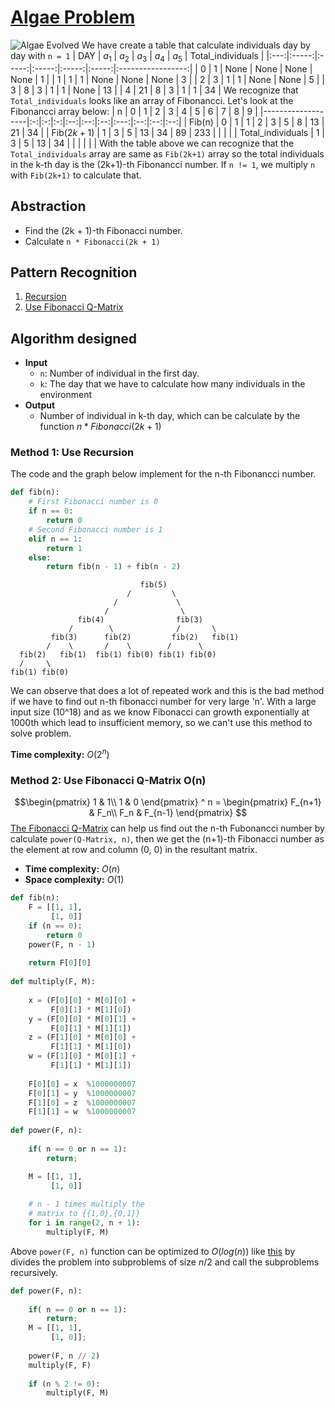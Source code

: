 # [Algae Problem](./Algae.md)
![Algae Evolved](https://user-images.githubusercontent.com/48788781/94126485-df5ef500-fe81-11ea-8d3d-a7636531ebd1.png)
We have create a table that calculate individuals day by day with `n = 1`
| DAY | $a_1$ | $a_2$ | $a_3$ | $a_4$ | $a_5$ | Total_individuals |
|:---:|:-----:|:-----:|:-----:|:-----:|:-----:|:-----------------:|
|  0  |   1   |  None |  None |  None |  None |         1         |
|  1  |   1   |   1   |  None |  None |  None |         3         |
| 2   |   3   |   1   |   1   |  None |  None |         5         |
| 3   |   8   |   3   |   1   |   1   |  None |         13        |
| 4   |   21  |   8   |   3   |   1   |   1   |         34        |
We recognize that `Total_individuals` looks like an array of Fibonancci. Let's look at the Fibonancci array below:
| n                 | 0 | 1 | 2 |  3 |  4 |  5 |  6  |  7 |  8 |  9 |
|-------------------|:-:|:-:|:-:|:--:|:--:|:--:|:---:|:--:|:--:|:--:|
| Fib(n)            | 0 | 1 | 1 |  2 |  3 |  5 |  8  | 13 | 21 | 34 |
| Fib($2k+1$)       | 1 | 3 | 5 | 13 | 34 | 89 | 233 |    |    |    |
| Total_individuals | 1 | 3 | 5 | 13 | 34 |    |     |    |    |    |
With the table above we can recognize that the `Total_individuals` array are same as `Fib(2k+1)` array so the total individuals in the k-th day is the (2k+1)-th Fibonancci number. If `n != 1`, we multiply `n` with `Fib(2k+1)` to calculate that.

## Abstraction
- Find the (2k + 1)-th Fibonacci number.
- Calculate `n * Fibonacci(2k + 1)`
## Pattern Recognition
1. [Recursion](#method-1-use-recursion)
2. [Use Fibonacci Q-Matrix](#method-2-use-fibonacci-q-matrix-on)

## Algorithm designed
- **Input**
  - `n`: Number of individual in the first day.
  - `k`: The day that we have to calculate how many individuals in the environment
- **Output**
  - Number of individual in k-th day, which can be calculate by the function $n * Fibonacci(2k + 1)$
### **Method 1:** Use Recursion
The code and the graph below implement for the n-th Fibonancci number.
```python
def fib(n): 
    # First Fibonacci number is 0 
    if n == 0: 
        return 0
    # Second Fibonacci number is 1 
    elif n == 1: 
        return 1
    else: 
        return fib(n - 1) + fib(n - 2)
```
```
                             fib(5)   
                          /         \
                       /             \
                     /                \
               fib(4)                fib(3)   
             /        \              /       \
         fib(3)      fib(2)         fib(2)   fib(1)
        /    \       /    \        /      \
  fib(2)   fib(1)  fib(1) fib(0) fib(1) fib(0)
  /     \
fib(1) fib(0)
```
We can observe that does a lot of repeated work and this is the bad method if we have to find out n-th fibonacci number for very large 'n'. With a large input size (10^18) and as we know Fibonacci can growth exponentially at 1000th which lead to insufficient memory, so we can't use this method to solve problem.  

**Time complexity:** $O(2^n)$
### **Method 2:** Use Fibonacci Q-Matrix O(n)
$$\begin{pmatrix}
1 & 1\\
1 & 0
\end{pmatrix} ^ n = 
\begin{pmatrix}
F_{n+1} & F_n\\
F_n & F_{n-1}
\end{pmatrix}
$$
[The Fibonacci Q-Matrix](https://mathworld.wolfram.com/FibonacciQ-Matrix.html) can help us find out the n-th Fubonancci number by calculate `power(Q-Matrix, n)`, then we get the (n+1)-th Fibonacci number as the element at row and column (0, 0) in the resultant matrix.

- **Time complexity:** $O(n)$
- **Space complexity:** $O(1)$

```python
def fib(n): 
    F = [[1, 1], 
         [1, 0]] 
    if (n == 0): 
        return 0
    power(F, n - 1) 
      
    return F[0][0] 
  
def multiply(F, M):
  
    x = (F[0][0] * M[0][0] + 
         F[0][1] * M[1][0]) 
    y = (F[0][0] * M[0][1] +
         F[0][1] * M[1][1]) 
    z = (F[1][0] * M[0][0] + 
         F[1][1] * M[1][0]) 
    w = (F[1][0] * M[0][1] + 
         F[1][1] * M[1][1]) 
      
    F[0][0] = x  %1000000007
    F[0][1] = y  %1000000007
    F[1][0] = z  %1000000007
    F[1][1] = w  %1000000007
  
def power(F, n): 
  
    if( n == 0 or n == 1): 
        return; 

    M = [[1, 1],
         [1, 0]]
  
    # n - 1 times multiply the 
    # matrix to {{1,0},{0,1}} 
    for i in range(2, n + 1):
        multiply(F, M)

```

Above `power(F, n)` function can be optimized to $O(log(n))$ like [this](Optimize_Pow_Func.md) by divides the problem into subproblems of size $n/2$ and call the subproblems recursively.
```python
def power(F, n): 
  
    if( n == 0 or n == 1): 
        return; 
    M = [[1, 1], 
         [1, 0]]; 
          
    power(F, n // 2) 
    multiply(F, F) 
          
    if (n % 2 != 0): 
        multiply(F, M)
```